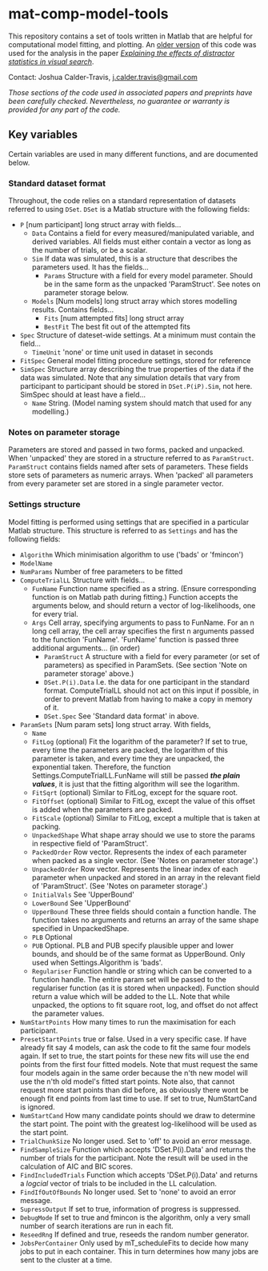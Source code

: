 # mat-comp-model-tools

This repository contains a set of tools written in Matlab that are helpful for computational model fitting, and plotting. An [older version](https://github.com/jCalderTravis/mat-comp-model-tools/releases/tag/v1.0) of this code was used for the analysis in the paper [_Explaining the effects of distractor statistics in visual search_](https://doi.org/10.1101/2020.01.03.893057).

Contact: Joshua Calder-Travis, j.calder.travis@gmail.com

_Those sections of the code used in associated papers and preprints have been carefully checked. Nevertheless, no guarantee or warranty is provided for any part of the code._

## Key variables
Certain variables are used in many different functions, and are documented below.

### Standard dataset format
Throughout, the code relies on a standard representation of datasets referred to using `DSet`. `DSet` is a Matlab structure with the following fields:

- `P` \[num participant\] long struct array with fields...
  - `Data`    Contains a field for every measured/manipulated variable, and
            derived variables. All fields must either contain a vector as 
            long as the number of trials, or be a scalar. 
  - `Sim`     If data was simulated, this is a structure that describes the parameters used. 
            It has the fields...
    - `Params`
            Structure with a field for every model parameter. Should be in the same form as the unpacked 'ParamStruct'. See notes on parameter storage below.
  - `Models`  \[Num models\] long struct array which stores modelling results. 
            Contains fields...
    - `Fits`        \[num attempted fits\] long struct array
    - `BestFit`     The best fit out of the attempted fits
- `Spec`        Structure of dateset-wide settings. At a minimum must contain the field...
  - `TimeUnit`    'none' or time unit used in dataset in seconds
- `FitSpec`     General model fitting procedure settings, stored for reference
- `SimSpec` Structure array describing the true properties of the data if 
        the data was simulated. Note that any simulation details that vary
        from participant to participant should be stored in `DSet.P(iP).Sim`,
        not here. SimSpec should at least have a field...
   - `Name`    String. (Model naming system should match that used for any modelling.)


### Notes on parameter storage
Parameters are stored and passed in two forms, packed and unpacked. When 'unpacked'
they are stored in a structure referred to as `ParamStruct`. `ParamStruct`
contains fields named after sets of parameters. These fields store sets of 
parameters as numeric arrays. When 'packed' all
parameters from every parameter set are stored in a single parameter vector.


### Settings structure
Model fitting is performed using settings that are specified in a particular Matlab structure. This structure is referred to as `Settings` and has the following fields:

- `Algorithm`       Which minimisation algorithm to use ('bads' or
                'fmincon')
- `ModelName`
- `NumParams`       Number of free parameters to be fitted
- `ComputeTrialLL`  Structure with fields...
  - `FunName`   Function name specified as a string. (Ensure corresponding function is on    Matlab path during fitting.) Function accepts the arguments below, and should return a vector of log-likelihoods,
                one for every trial.
   - `Args`      Cell array, specifying arguments to pass to FunName. For an 
                n long cell array, the cell array specifies the first n
                arguments passed to the function 'FunName'. 'FunName'
                function is passed three additional arguments... (in order)
     - `ParamStruct`     A structure with a field for every
                    parameter (or set of parameters) as
                    specified in ParamSets. (See 
                    section 'Note on parameter storage'
                    above.)
     - `DSet.P(i).Data`  I.e. the data for one participant in the standard format.
                    ComputeTrialLL should not act on this
                    input if possible, in order to
                    prevent Matlab from having to make a
                    copy in memory of it.
     - `DSet.Spec`       See 'Standard data format' in above.
- `ParamSets`       \[Num param sets\] long struct array. With fields,
  - `Name`
  - `FitLog`          (optional) Fit the logarithm of the 
                    parameter? If set to true, every time
                    the parameters are packed, the
                    logarithm of this parameter is taken,
                    and every time they are unpacked, the
                    exponential taken. Therefore, the
                    function Settings.ComputeTrialLL.FunName 
                    will still be passed 
                    ***the plain values***, it is just
                    that the fitting algorithm will see
                    the logarithm. 
  - `FitSqrt`         (optional) Similar to FitLog, except
                    for the square root.
  - `FitOffset`       (optional) Similar to FitLog, except
                    the value of this offset is added 
                    when the parameters are packed.
  - `FitScale`        (optional) Similar to FitLog, except
                    a multiple that is taken at packing.
  - `UnpackedShape`   What shape array should we use to store the
                    params in respective field of 'ParamStruct'.
  - `PackedOrder`     Row vector.
                    Represents the index of each parameter
                    when packed as a single vector. (See 
                    'Notes on parameter storage'.)
  - `UnpackedOrder`   Row vector.
                    Represents the linear index of each 
                    parameter when unpacked and stored in
                    an array in the relevant field of 
                    'ParamStruct'. (See 'Notes on parameter 
                    storage'.)
  - `InitialVals`     See 'UpperBound'
  - `LowerBound`      See 'UpperBound'
  - `UpperBound`      These three fields should contain a
                    function handle. The function
                    takes no arguments and returns an array
                    of the same shape specified in 
                    UnpackedShape.
  - `PLB`             Optional
  - `PUB`             Optional. PLB and PUB specify 
                    plausible upper and lower bounds, and
                    should be of the same format as
                    UpperBound. Only used when
                    Settings.Algorithm is 'bads'.
  - `Regulariser`     Function handle or string which can be
                    converted to a function handle. The
                    entire param set will be passed to the
                    regulariser function (as it is stored
                    when unpacked). Function should return
                    a value which will be added to the LL.
                    Note that while unpacked, the options to
                    fit square root, log, and offset do
                    not affect the parameter values.
- `NumStartPoints`  How many times to run the maximisation for each participant.
- `PresetStartPoints`
                true or false. Used in a very specific case. If have
                already fit say 4 models, can ask the code to fit the same
                four models again. If set to true, the start points for
                these new fits will use the end points from the first four
                fitted models. Note that must request the same four models
                again in the same order because the n'th new model will use the
                n'th old model's fitted start points. Note also, that cannot
                request more start points than did before, as obviously
                there wont be enough fit end points from last time to use.
                If set to true, NumStartCand is ignored.
- `NumStartCand`    How many candidate points should we draw to determine the
                start point. The point with the greatest log-likelihood 
                will be used as the start point.
- `TrialChunkSize`  No longer used. Set to 'off' to avoid an error message.
- `FindSampleSize`  Function which accepts 'DSet.P(i).Data' and returns the
                number of trials for the participant. Note the result will
                be used in the calculation of AIC and BIC scores.
- `FindIncludedTrials`
                Function which accepts 'DSet.P(i).Data' and returns a
                *logcial* vector of trials to be included in the LL 
                calculation.
- `FindIfOutOfBounds`
                No longer used. Set to 'none' to avoid an error message.
- `SupressOutput`   If set to true, information of progress is suppressed. 
- `DebugMode`       If set to true and fmincon is the algorithm, only a very small
                number of search iterations are run in each fit. 
- `ReseedRng`       If defined and true, reseeds the random number generator.
- `JobsPerContainer`
                Only used by mT_scheduleFits to decide how many jobs to
                put in each container. This in turn determines how many
                jobs are sent to the cluster at a time.


